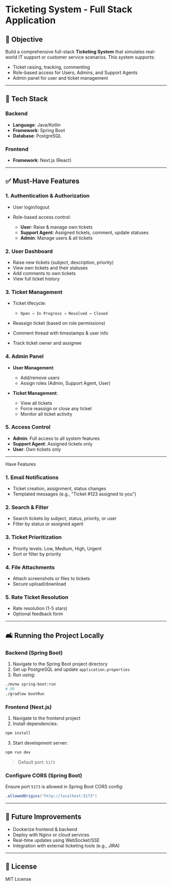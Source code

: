 # Ticketing System - Full Stack Application

## 💪 Objective

Build a comprehensive full-stack **Ticketing System** that simulates real-world IT support or customer service scenarios. This system supports:

* Ticket raising, tracking, commenting
* Role-based access for Users, Admins, and Support Agents
* Admin panel for user and ticket management

---

## 🔧 Tech Stack

### Backend

* **Language**: Java/Kotlin
* **Framework**: Spring Boot
* **Database**: PostgreSQL

### Frontend

* **Framework**: Next.js (React)

---

## ✅ Must-Have Features

### 1. Authentication & Authorization

* User login/logout
* Role-based access control:

  * **User**: Raise & manage own tickets
  * **Support Agent**: Assigned tickets, comment, update statuses
  * **Admin**: Manage users & all tickets

### 2. User Dashboard

* Raise new tickets (subject, description, priority)
* View own tickets and their statuses
* Add comments to own tickets
* View full ticket history

### 3. Ticket Management

* Ticket lifecycle:

  * `Open → In Progress → Resolved → Closed`
* Reassign ticket (based on role permissions)
* Comment thread with timestamps & user info
* Track ticket owner and assignee

### 4. Admin Panel

* **User Management**:

  * Add/remove users
  * Assign roles (Admin, Support Agent, User)
* **Ticket Management**:

  * View all tickets
  * Force reassign or close any ticket
  * Monitor all ticket activity

### 5. Access Control

* **Admin**: Full access to all system features
* **Support Agent**: Assigned tickets only
* **User**: Own tickets only

---

Have Features

### 1. Email Notifications

* Ticket creation, assignment, status changes
* Templated messages (e.g., "Ticket #123 assigned to you")

### 2. Search & Filter

* Search tickets by subject, status, priority, or user
* Filter by status or assigned agent

### 3. Ticket Prioritization

* Priority levels: Low, Medium, High, Urgent
* Sort or filter by priority

### 4. File Attachments

* Attach screenshots or files to tickets
* Secure upload/download

### 5. Rate Ticket Resolution

* Rate resolution (1-5 stars)
* Optional feedback form

---

## 🛋️ Running the Project Locally

### Backend (Spring Boot)

1. Navigate to the Spring Boot project directory
2. Set up PostgreSQL and update `application.properties`
3. Run using:

```bash
./mvnw spring-boot:run
# OR
./gradlew bootRun
```

### Frontend (Next.js)

1. Navigate to the frontend project
2. Install dependencies:

```bash
npm install
```

3. Start development server:

```bash
npm run dev
```

> Default port: `5173`

### Configure CORS (Spring Boot)

Ensure port `5173` is allowed in Spring Boot CORS config:

```java
.allowedOrigins("http://localhost:5173")
```

---

## 🚀 Future Improvements

* Dockerize frontend & backend
* Deploy with Nginx or cloud services
* Real-time updates using WebSocket/SSE
* Integration with external ticketing tools (e.g., JIRA)

---

## 📖 License

MIT License
